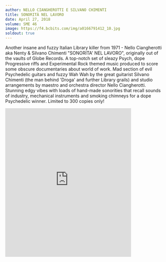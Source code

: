 ```yaml
---
author: NELLO CIANGHEROTTI E SILVANO CHIMENTI
title: SONORITÀ NEL LAVORO
date: April 27, 2018
volume: SME 46
image: https://f4.bcbits.com/img/a0166791412_10.jpg
soldout: true
---
```


Another insane and fuzzy Italian Library killer from 1971 - Nello Ciangherotti aka Nenty & Silvano Chimenti "SONORITA' NEL LAVORO", originally out of the vaults of Globe Records. A top-notch set of sleazy Psych, dope Progressive riffs and Experimental Rock themed music produced to score some obscure documentaries about world of work. Mad section of evil Psychedelic guitars and fuzzy Wah Wah by the great guitarist Silvano Chimenti (the man behind 'Droga' and further Library grails) and studio arrangements by maestro and orchestra director Nello Ciangherotti. Stunning edgy vibes with loads of hand-made sonorities that recall sounds of industry, mechanical instruments and smoking chimneys for a dope Psychedelic winner. Limited to 300 copies only!

<iframe style="border: 0; width: 400px; height: 472px;" src="https://bandcamp.com/EmbeddedPlayer/album=1198693724/size=large/bgcol=ffffff/linkcol=0687f5/artwork=small/transparent=true/" seamless><a href="http://sonormusiceditions.bandcamp.com/album/sonorita-nel-lavoro">SONORITA&#39; NEL LAVORO by Nello Ciangherotti &amp; Silvano Chimenti</a></iframe>